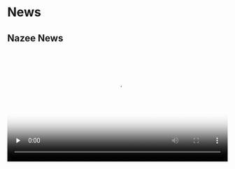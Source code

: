 # News

## Nazee News

<video width="100%" controls preload="none" poster="./images/car_lane_median.png">
  <source src="https://42683ff2b1a2ac5ad2fef0ee01995d78.ipfs.4everland.link/ipfs/QmZjYxqXkn9bfTgqzefV8BoibYyNdUDrESU1Tm8YLDT7Si" type="video/mp4">
</video>

